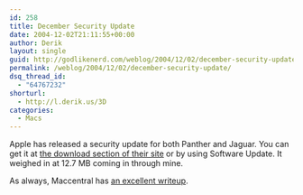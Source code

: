 ```yaml
---
id: 258
title: December Security Update
date: 2004-12-02T21:11:55+00:00
author: Derik
layout: single
guid: http://godlikenerd.com/weblog/2004/12/02/december-security-update/
permalink: /weblog/2004/12/02/december-security-update/
dsq_thread_id:
  - "64767232"
shorturl:
  - http://l.derik.us/3D
categories:
  - Macs
---
```

Apple has released a security update for both Panther and Jaguar. You can get it at [the download section of their site](http://www.apple.com/support/downloads/) or by using Software Update. It weighed in at 12.7 MB coming in through mine.

As always, Maccentral has [an excellent writeup](http://www.macworld.com/news/2004/12/02/securityupdate/index.php).